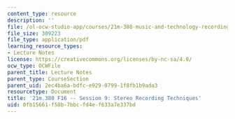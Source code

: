 ```yaml
---
content_type: resource
description: ''
file: /ol-ocw-studio-app/courses/21m-380-music-and-technology-recording-techniques-and-audio-production-fall-2016/0fb15661f58b7bbcfd4ef633a7e337bd_MIT21M_380F16_ses09_note.pdf
file_size: 309223
file_type: application/pdf
learning_resource_types:
- Lecture Notes
license: https://creativecommons.org/licenses/by-nc-sa/4.0/
ocw_type: OCWFile
parent_title: Lecture Notes
parent_type: CourseSection
parent_uid: 2ec4ba6a-bdfc-e929-0799-1f8fb1b9ada3
resourcetype: Document
title: '21m.380 F16 -- Session 9: Stereo Recording Techniques'
uid: 0fb15661-f58b-7bbc-fd4e-f633a7e337bd
---
```

